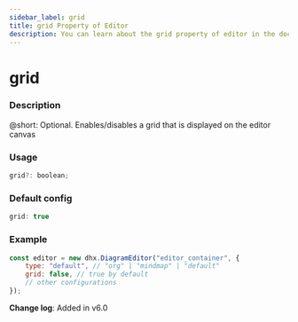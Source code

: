 ```yaml
---
sidebar_label: grid
title: grid Property of Editor
description: You can learn about the grid property of editor in the documentation of the DHTMLX JavaScript Diagram library. Browse developer guides and API reference, try out code examples and live demos, and download a free 30-day evaluation version of DHTMLX Diagram.
---
```


# grid

### Description

@short: Optional. Enables/disables a grid that is displayed on the editor canvas

### Usage

~~~jsx
grid?: boolean;
~~~

### Default config

~~~jsx
grid: true
~~~

### Example

~~~jsx {3}
const editor = new dhx.DiagramEditor("editor_container", {
    type: "default", // "org" | "mindmap" | "default"
    grid: false, // true by default
    // other configurations
});
~~~

**Change log**: Added in v6.0
